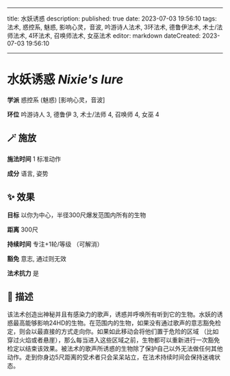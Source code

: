 
---
title: 水妖诱惑
description: 
published: true
date: 2023-07-03 19:56:10
tags: 法术, 惑控系, 魅惑, 影响心灵，音波, 吟游诗人法术, 3环法术, 德鲁伊法术, 术士/法师法术, 4环法术, 召唤师法术, 女巫法术
editor: markdown
dateCreated: 2023-07-03 19:56:10

---

# **水妖诱惑** *Nixie's lure*

**学派** 惑控系 (魅惑) \[影响心灵，音波\] 

**环位** 吟游诗人 3, 德鲁伊 3, 术士/法师 4, 召唤师 4, 女巫 4

## 🪄 施放

**施法时间** 1 标准动作

**成分** 语言, 姿势

## ✨ 效果 

**目标** 以你为中心，半径300尺爆发范围内所有的生物 

**距离** 300尺  

**持续时间** 专注+1轮/等级 （可解消） 

**豁免** 意志, 通过则无效

**法术抗力** 是

## 📖 描述

该法术创造出神秘并且有感染力的歌声，诱惑并呼唤所有听到它的生物。水妖的诱惑最高能够影响24HD的生物。在范围内的生物，如果没有通过歌声的意志豁免检定，则会以最直接的方式走向你。如果如此移动会将他们置于危险的区域 （比如穿过火焰或者悬崖），那么每当进入这些区域之前，生物都可以重新进行一次豁免检定以结束该效果。被法术的歌声所诱惑的生物除了保护自己以外无法做任何其他动作。走到你身边5尺距离的受术者只会呆呆站立，在法术持续时间会保持迷魂状态。
    